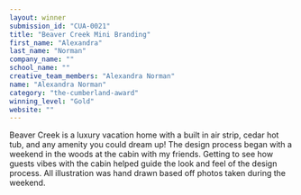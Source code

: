 ```yaml
---
layout: winner
submission_id: "CUA-0021"
title: "Beaver Creek Mini Branding"
first_name: "Alexandra"
last_name: "Norman"
company_name: ""
school_name: ""
creative_team_members: "Alexandra Norman"
name: "Alexandra Norman"
category: "the-cumberland-award"
winning_level: "Gold"
website: ""
---
```


Beaver Creek is a luxury vacation home with a built in air strip, cedar hot tub, and any amenity you could dream up! The design process began with a weekend in the woods at the cabin with my friends. Getting to see how guests vibes with the cabin helped guide the look and feel of the design process. All illustration was hand drawn based off photos taken during the weekend.
